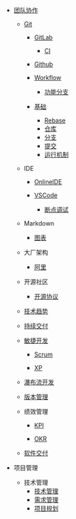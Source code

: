   - [团队协作](/团队协作/README.md)
    - [Git](/团队协作/Git/README.md)
      - [GitLab](/团队协作/Git/GitLab/README.md)
        - [CI](/团队协作/Git/GitLab/CI.md)
      - [Github](/团队协作/Git/Github/README.md)
        
      - [Workflow](/团队协作/Git/Workflow/README.md)
        - [功能分支](/团队协作/Git/Workflow/功能分支.md)
      - [基础](/团队协作/Git/基础/README.md)
        - [Rebase](/团队协作/Git/基础/Rebase.md)
        - [仓库](/团队协作/Git/基础/仓库.md)
        - [分支](/团队协作/Git/基础/分支.md)
        - [提交](/团队协作/Git/基础/提交.md)
        - [运行机制](/团队协作/Git/基础/运行机制.md)
    - IDE
      - [OnlineIDE](/团队协作/IDE/OnlineIDE/README.md)
        
      - [VSCode](/团队协作/IDE/VSCode/README.md)
        - [断点调试](/团队协作/IDE/VSCode/断点调试.md)
    - Markdown
      - [图表](/团队协作/Markdown/图表.md)
    - 大厂架构
      - [阿里](/团队协作/大厂架构/阿里.md)
    - 开源社区
      - [开源协议](/团队协作/开源社区/开源协议.md)
    - [技术趋势](/团队协作/技术趋势/README.md)
      
    - [持续交付](/团队协作/持续交付/README.md)
      
    - [敏捷开发](/团队协作/敏捷开发/README.md)
      - [Scrum](/团队协作/敏捷开发/Scrum/README.md)
        
      - [XP](/团队协作/敏捷开发/XP/README.md)
        
    - [瀑布流开发](/团队协作/瀑布流开发/README.md)
      
    - [版本管理](/团队协作/版本管理/README.md)
      
    - 绩效管理
      - [KPI](/团队协作/绩效管理/KPI/README.md)
        
      - [OKR](/团队协作/绩效管理/OKR/README.md)
        
    - [软件交付](/团队协作/软件交付/README.md)
      
  - 项目管理
    - 技术管理
      - [技术管理](/项目管理/技术管理/技术管理.md)
      - [需求管理](/项目管理/技术管理/需求管理.md)
      - [项目规划](/项目管理/技术管理/项目规划.md)